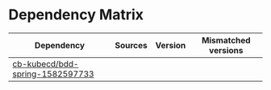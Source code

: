 # Dependency Matrix

Dependency | Sources | Version | Mismatched versions
---------- | ------- | ------- | -------------------
[cb-kubecd/bdd-spring-1582597733](https://github.com/cb-kubecd/bdd-spring-1582597733.git) |  | []() | 
